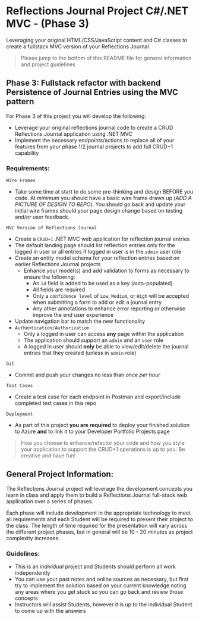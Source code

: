 # Reflections Journal Project C#/.NET MVC - (Phase 3) 

Leveraging your original HTML/CSS/JavaScript content and C# classes to create a fullstack MVC version of your Reflections Journal

> Please jump to the bottom of this README file for general information and project guidelines

## Phase 3: Fullstack refactor with backend Persistence of Journal Entries using the MVC pattern
For Phase 3 of this project you will develop the following:
- Leverage your original reflections journal code to create a CRUD Reflections Journal application using .NET MVC
- Implement the necessary endpoints/actions to replace all of your features from your phase 1/2 journal projects to add full CRUD+1 capability

### Requirements:
`Wire Frames`
   - Take some time at start to do some pre-thinking and design BEFORE you code. At *minimum* you should have a basic wire frame drawn up (*ADD A PICTURE OF DESIGN TO REPO*). You should go back and update your initial wire frames should your page design change based on testing and/or user feedback.

`MVC Version of Reflections Journal`
  - Create a `CRUD+1` .NET MVC web application for reflection journal entries
  - The default landing page should list reflection entries only for the logged in user or all entries if logged in user is in the `admin` user role
  - Create an entity model schema for your reflection entries based on earlier Reflections Journal projects 
    - Enhance your model(s) and add validation to forms as necessary to ensure the following:
      - An `id` field is added to be used as a key (auto-populated)
      - All fields are required
      - Only a `confidence level` of `Low`, `Medium`, or `High` will be accepted when submitting a form to add or edit a journal entry
      - Any other annotations to enhance error reporting or otherwise improve the end user experience
  - Update navigation bar to match the new functionality
- `Authentication/Authorization`
  - Only a logged in user can access **any** page within the application
  - The application should support an `admin` and an `user` role
  - A logged in user should **only** be able to view/edit/delete the journal entries that they created (unless in `admin` role)
  
`Git`
  - Commit and push your changes no less than *once per hour*

`Test Cases`
  - Create a test case for each endpoint in Postman and export/include completed test cases in this repo

`Deployment`
  - As part of this project **you are required** to deploy your finished solution to Azure **and** to link it to your Developer Portfolio Projects page
  
> How you choose to enhance/refactor your code and how you style your application to support the CRUD+1 operations is up to you. Be creative and have fun!
  
## General Project Information:
The Reflections Journal project will leverage the development concepts you learn in class and apply them to build a Reflections Journal full-stack web application over a series of phases.

Each phase will include development in the appropriate technology to meet all requirements and each Student will be required to present their project to the class. The length of time required for the presentation will vary across the different project phases, but in general will be 10 - 20 minutes as project complexity increases.

### Guidelines:
- This is an *individual* project and Students should perform all work independently
- You can use your past notes and online sources as necessary, but first try to implement the solution based on your current knowledge noting any areas where you get stuck so you can go back and review those concepts
- Instructors will assist Students, however it is up to the individual Student to come up with the answers
